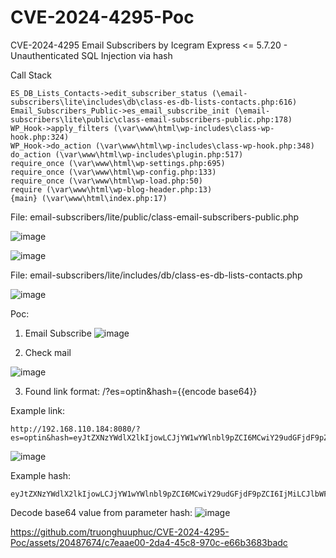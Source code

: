 # CVE-2024-4295-Poc
CVE-2024-4295 Email Subscribers by Icegram Express &lt;= 5.7.20 - Unauthenticated SQL Injection via hash

Call Stack
```
ES_DB_Lists_Contacts->edit_subscriber_status (\email-subscribers\lite\includes\db\class-es-db-lists-contacts.php:616)
Email_Subscribers_Public->es_email_subscribe_init (\email-subscribers\lite\public\class-email-subscribers-public.php:178)
WP_Hook->apply_filters (\var\www\html\wp-includes\class-wp-hook.php:324)
WP_Hook->do_action (\var\www\html\wp-includes\class-wp-hook.php:348)
do_action (\var\www\html\wp-includes\plugin.php:517)
require_once (\var\www\html\wp-settings.php:695)
require_once (\var\www\html\wp-config.php:133)
require_once (\var\www\html\wp-load.php:50)
require (\var\www\html\wp-blog-header.php:13)
{main} (\var\www\html\index.php:17)
```
File: email-subscribers/lite/public/class-email-subscribers-public.php

![image](https://github.com/truonghuuphuc/CVE-2024-4295-Poc/assets/20487674/8bcba1a0-2e9e-475c-af31-6bb1b8cf32f5)

![image](https://github.com/truonghuuphuc/CVE-2024-4295-Poc/assets/20487674/8be9e753-a961-49c6-987b-3d611d89c7aa)

File: email-subscribers/lite/includes/db/class-es-db-lists-contacts.php

![image](https://github.com/truonghuuphuc/CVE-2024-4295-Poc/assets/20487674/8a22d75c-6669-421f-93c6-910c91d42164)

Poc:
1. Email Subscribe
![image](https://github.com/truonghuuphuc/CVE-2024-4295-Poc/assets/20487674/d19c7dec-ed65-45d9-99b2-eec242449974)

2. Check mail

![image](https://github.com/truonghuuphuc/CVE-2024-4295-Poc/assets/20487674/bb52b6b6-f8d5-4630-995b-347d677e69ed)

3. Found link format: <Host>/?es=optin&hash={{encode base64}}

Example link: 
```
http://192.168.110.184:8080/?es=optin&hash=eyJtZXNzYWdlX2lkIjowLCJjYW1wYWlnbl9pZCI6MCwiY29udGFjdF9pZCI6IjMiLCJlbWFpbCI6Imt1cDU4MjQzQGlsZWJpLmNvbSIsImd1aWQiOiJiYXNvd3otZnpjYWRqLXN6ZmxycS1qY2ViYWYtdXpxYm12IiwibGlzdF9pZHMiOlsiMiJdLCJhY3Rpb24iOiJzdWJzY3JpYmUifQ==
```

![image](https://github.com/truonghuuphuc/CVE-2024-4295-Poc/assets/20487674/999978d1-3a7a-43f2-bb6d-f76d50f40939)

Example hash: 
```
eyJtZXNzYWdlX2lkIjowLCJjYW1wYWlnbl9pZCI6MCwiY29udGFjdF9pZCI6IjMiLCJlbWFpbCI6Imt1cDU4MjQzQGlsZWJpLmNvbSIsImd1aWQiOiJiYXNvd3otZnpjYWRqLXN6ZmxycS1qY2ViYWYtdXpxYm12IiwibGlzdF9pZHMiOlsiMiJdLCJhY3Rpb24iOiJzdWJzY3JpYmUifQ==
```

Decode base64 value from parameter hash:
![image](https://github.com/truonghuuphuc/CVE-2024-4295-Poc/assets/20487674/658a44be-4726-4a43-8c3c-704f81b72ca0)

https://github.com/truonghuuphuc/CVE-2024-4295-Poc/assets/20487674/c7eaae00-2da4-45c8-970c-e66b3683badc




